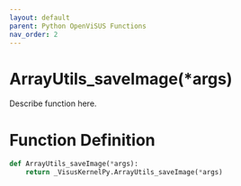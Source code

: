 ```yaml
---
layout: default
parent: Python OpenViSUS Functions
nav_order: 2
---
```


# ArrayUtils_saveImage(*args)

Describe function here.

# Function Definition

```python
def ArrayUtils_saveImage(*args):
    return _VisusKernelPy.ArrayUtils_saveImage(*args)

```